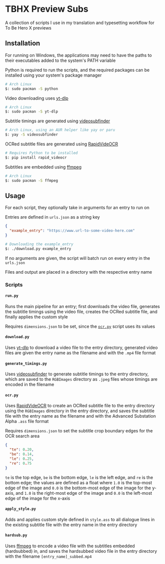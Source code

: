 # TBHX Preview Subs

A collection of scripts I use in my translation and typesetting workflow for To Be Hero X previews

## Installation

For running on Windows, the applications may need to have the paths to their executables added to the system's PATH variable

Python is required to run the scripts, and the required packages can be installed using your system's package manager

```bash
# Arch Linux
$: sudo pacman -S python
```

Video downloading uses [yt-dlp](https://github.com/yt-dlp/yt-dlp)

```bash
# Arch Linux
$: sudo pacman -S yt-dlp
```

Subtitle timings are generated using [videosubfinder](https://sourceforge.net/projects/videosubfinder/)

```bash
# Arch Linux, using an AUR helper like yay or paru
$: yay -S videosubfinder
```

OCRed subtitle files are generated using [RapidVideOCR](https://github.com/SWHL/RapidVideOCR)

```bash
# Requires Python to be installed
$: pip install rapid_videocr
```

Subtitles are embedded using [ffmpeg](https://ffmpeg.org/)

```bash
# Arch Linux
$: sudo pacman -S ffmpeg
```

## Usage

For each script, they optionally take in arguments for an entry to run on

Entries are defined in `urls.json` as a string key

```json
{
  "example_entry": "https://www.url-to-some-video-here.com"
}
```

```bash
# Downloading the example_entry
$: ./download.py example_entry
```

If no arguments are given, the script will batch run on every entry in the `urls.json`

Files and output are placed in a directory with the respective entry name

### Scripts

#### `run.py`

Runs the main pipeline for an entry; first downloads the video file, generates the subtitle timings using the video file, creates the OCRed subtitle file, and finally applies the custom style

Requires `dimensions.json` to be set, since the [`ocr.py`](#ocrpy) script uses its values

#### `download.py`

Uses [yt-dlp](https://github.com/yt-dlp/yt-dlp) to download a video file to the entry directory, generated video files are given the entry name as the filename and with the `.mp4` file format

#### `generate_timings.py`

Uses [videosubfinder](https://sourceforge.net/projects/videosubfinder/) to generate subtitle timings to the entry directory, which are saved to the `RGBImages` directory as `.jpeg` files whose timings are encoded in the filename

#### `ocr.py`

Uses [RapidVideOCR](https://github.com/SWHL/RapidVideOCR) to create an OCRed subtitle file to the entry directory using the `RGBImages` directory in the entry directory, and saves the subtitle file with the entry name as the filename and with the Advanced Substation Alpha `.ass` file format

Requires `dimensions.json` to set the subtitle crop boundary edges for the OCR search area

```json
{
  "te": 0.20,
  "be": 0.14,
  "le": 0.25,
  "re": 0.75
}
```

`te` is the top edge, `be` is the bottom edge, `le` is the left edge, and `re` is the bottom edge; the values are defined as a float where `1.0` is the top-most edge of the image and `0.0` is the bottom-most edge of the image for the y-axis, and `1.0` is the right-most edge of the image and `0.0` is the left-most edge of the image for the x-axis

#### `apply_style.py`

Adds and applies custom style defined in `style.ass` to all dialogue lines in the existing subtitle file with the entry name in the entry directory

#### `hardsub.py`

Uses [ffmpeg](https://ffmpeg.org/) to encode a video file with the subtitles embedded (hardsubbed) in, and saves the hardsubbed video file in the entry directory with the filename `[entry_name]_subbed.mp4`
